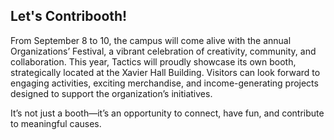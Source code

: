 ## Let's Contribooth!

From September 8 to 10, the campus will come alive with the annual Organizations’ Festival, a vibrant celebration of creativity, community, and collaboration. This year, Tactics will proudly showcase its own booth, strategically located at the Xavier Hall Building. Visitors can look forward to engaging activities, exciting merchandise, and income-generating projects designed to support the organization’s initiatives. 

It’s not just a booth—it’s an opportunity to connect, have fun, and contribute to meaningful causes.
